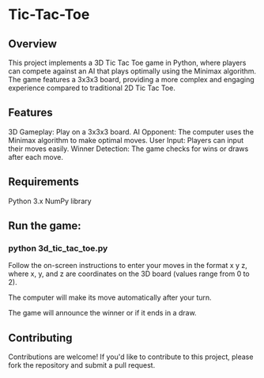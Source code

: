 # Tic-Tac-Toe

## Overview
This project implements a 3D Tic Tac Toe game in Python, where players can compete against an AI that plays optimally using the Minimax algorithm. The game features a 3x3x3 board, providing a more complex and engaging experience compared to traditional 2D Tic Tac Toe.

## Features
3D Gameplay: Play on a 3x3x3 board.
AI Opponent: The computer uses the Minimax algorithm to make optimal moves.
User Input: Players can input their moves easily.
Winner Detection: The game checks for wins or draws after each move.

## Requirements
Python 3.x
NumPy library

## Run the game:

### python 3d_tic_tac_toe.py
Follow the on-screen instructions to enter your moves in the format x y z, where x, y, and z are coordinates on the 3D board (values range from 0 to 2).

The computer will make its move automatically after your turn.

The game will announce the winner or if it ends in a draw.


## Contributing
Contributions are welcome! If you'd like to contribute to this project, please fork the repository and submit a pull request.

